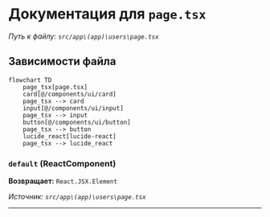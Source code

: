 # Документация для `page.tsx`

*Путь к файлу: `src/app\(app)\users\page.tsx`*

## Зависимости файла

```mermaid
flowchart TD
    page_tsx[page.tsx]
    card[@/components/ui/card]
    page_tsx --> card
    input[@/components/ui/input]
    page_tsx --> input
    button[@/components/ui/button]
    page_tsx --> button
    lucide_react[lucide-react]
    page_tsx --> lucide_react
```

### `default` (ReactComponent)

**Возвращает:** `React.JSX.Element`

*Источник: `src/app\(app)\users\page.tsx`*

---
